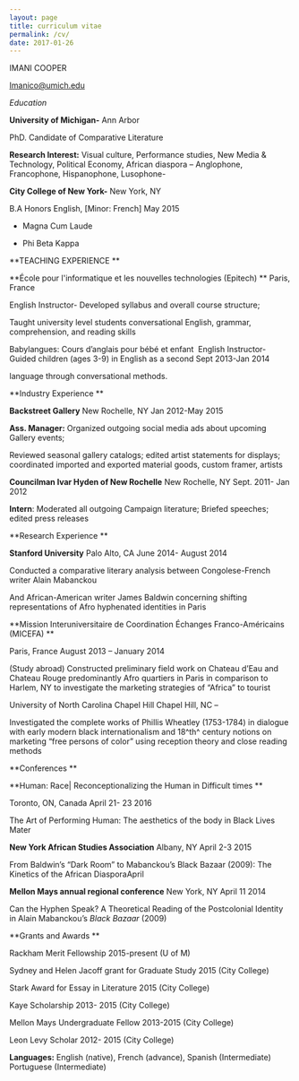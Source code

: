 ```yaml
---
layout: page
title: curriculum vitae
permalink: /cv/
date: 2017-01-26
---
```


IMANI COOPER

<Imanico@umich.edu>

*Education*

**University of Michigan-** Ann Arbor

PhD. Candidate of Comparative Literature

**Research Interest:** Visual culture, Performance studies, New Media &
Technology, Political Economy, African diaspora – Anglophone,
Francophone, Hispanophone, Lusophone-

**City College of New York-** New York, NY

B.A Honors English, \[Minor: French\] May 2015

-   Magna Cum Laude

-   Phi Beta Kappa

**TEACHING EXPERIENCE **

**École pour l'informatique et les nouvelles technologies (Epitech) **
Paris, France

English Instructor- Developed syllabus and overall course structure;

Taught university level students conversational English, grammar,
comprehension, and reading skills

Babylangues: Cours d’anglais pour bébé et enfant  English Instructor-
Guided children (ages 3-9) in English as a second Sept 2013-Jan 2014

language through conversational methods.

**Industry Experience **

**Backstreet Gallery** New Rochelle, NY Jan 2012-May 2015

**Ass. Manager:** Organized outgoing social media ads about upcoming
Gallery events;

Reviewed seasonal gallery catalogs; edited artist statements for
displays; coordinated imported and exported material goods, custom
framer, artists

**Councilman Ivar Hyden of New Rochelle** New Rochelle, NY Sept. 2011-
Jan 2012

**Intern**: Moderated all outgoing Campaign literature; Briefed
speeches; edited press releases

**Research Experience **

**Stanford University** Palo Alto, CA June 2014- August 2014

Conducted a comparative literary analysis between Congolese-French
writer Alain Mabanckou

And African-American writer James Baldwin concerning shifting
representations of Afro hyphenated identities in Paris

**Mission Interuniversitaire de Coordination Échanges Franco-Américains
(MICEFA) **

Paris, France August 2013 – January 2014

(Study abroad) Constructed preliminary field work on Chateau d’Eau and
Chateau Rouge predominantly Afro quartiers in Paris in comparison to
Harlem, NY to investigate the marketing strategies of “Africa” to
tourist

University of North Carolina Chapel Hill Chapel Hill, NC –

Investigated the complete works of Phillis Wheatley (1753-1784) in
dialogue with early modern black internationalism and 18^th^ century
notions on marketing “free persons of color” using reception theory and
close reading methods

**Conferences **

**Human: Race| Reconceptionalizing the Human in Difficult times **

Toronto, ON, Canada April 21- 23 2016

The Art of Performing Human: The aesthetics of the body in Black Lives
Mater

**New York African Studies Association** Albany, NY April 2-3 2015

From Baldwin’s “Dark Room” to Mabanckou’s Black Bazaar (2009): The
Kinetics of the African DiasporaApril

**Mellon Mays annual regional conference** New York, NY April 11 2014

Can the Hyphen Speak? A Theoretical Reading of the Postcolonial Identity
in Alain Mabanckou’s *Black Bazaar* (2009)

**Grants and Awards **

Rackham Merit Fellowship 2015-present (U of M)

Sydney and Helen Jacoff grant for Graduate Study 2015 (City College)

Stark Award for Essay in Literature 2015 (City College)

Kaye Scholarship 2013- 2015 (City College)

Mellon Mays Undergraduate Fellow 2013-2015 (City College)

Leon Levy Scholar 2012- 2015 (City College)

**Languages:** English (native), French (advance), Spanish
(Intermediate) Portuguese (Intermediate)
